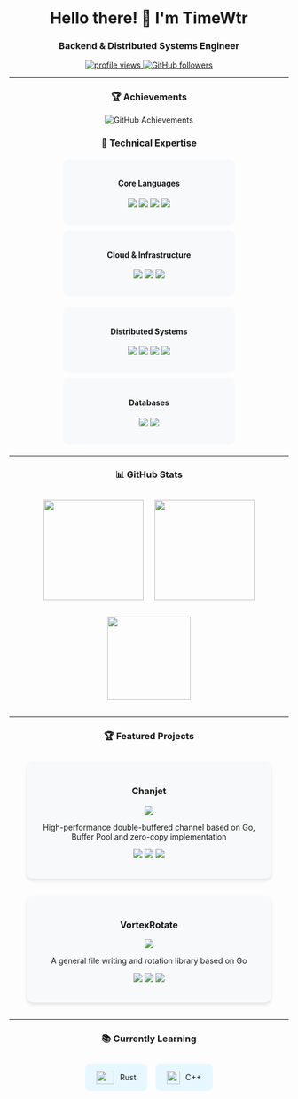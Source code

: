 <h1 align="center">Hello there! 👋 I'm TimeWtr</h1>
<h3 align="center">Backend & Distributed Systems Engineer</h3>

<p align="center">
  <a href="https://github.com/TimeWtr">
    <img src="https://komarev.com/ghpvc/?username=TimeWtr&label=Profile%20Views&color=blue&style=flat-square" alt="profile views" />
  </a>
  <a href="https://github.com/TimeWtr?tab=followers">
    <img src="https://img.shields.io/github/followers/TimeWtr?label=Followers&style=social" alt="GitHub followers" />
  </a>
</p>

---

<div align="center">

### 🏆 Achievements
<p align="center">
  <img src="https://github-profile-trophy.vercel.app/?username=TimeWtr&theme=flat&column=4&margin-w=15&margin-h=15" alt="GitHub Achievements">
</p>

### 🚀 Technical Expertise

<div style="display: flex; justify-content: center; flex-wrap: wrap; gap: 10px; margin: 20px 0;">
  <div style="background: #f8f9fa; border-radius: 10px; padding: 15px; width: 280px;">
    <h4>Core Languages</h4>
    <p>
      <img src="https://img.shields.io/badge/Go-00ADD8?logo=go&logoColor=white" />
      <img src="https://img.shields.io/badge/Python-3776AB?logo=python&logoColor=white" />
      <img src="https://img.shields.io/badge/Rust-000000?logo=rust&logoColor=white" />
      <img src="https://img.shields.io/badge/C%2B%2B-00599C?logo=c%2B%2B&logoColor=white" />
    </p>
  </div>

  <div style="background: #f8f9fa; border-radius: 10px; padding: 15px; width: 280px;">
    <h4>Cloud & Infrastructure</h4>
    <p>
      <img src="https://img.shields.io/badge/Docker-2496ED?logo=docker&logoColor=white" />
      <img src="https://img.shields.io/badge/Kubernetes-326CE5?logo=kubernetes&logoColor=white" />
      <img src="https://img.shields.io/badge/AWS-232F3E?logo=amazonaws&logoColor=white" />
    </p>
  </div>
</div>

<div style="display: flex; justify-content: center; flex-wrap: wrap; gap: 10px; margin: 20px 0;">
  <div style="background: #f8f9fa; border-radius: 10px; padding: 15px; width: 280px;">
    <h4>Distributed Systems</h4>
    <p>
      <img src="https://img.shields.io/badge/gRPC-4285F4?logo=google&logoColor=white" />
      <img src="https://img.shields.io/badge/Protocol%20Buffers-3178C6?logo=protobuf&logoColor=white" />
      <img src="https://img.shields.io/badge/Apache%20Kafka-231F20?logo=apachekafka&logoColor=white" />
      <img src="https://img.shields.io/badge/Redis-DC382D?logo=redis&logoColor=white" />
    </p>
  </div>

  <div style="background: #f8f9fa; border-radius: 10px; padding: 15px; width: 280px;">
    <h4>Databases</h4>
    <p>
      <img src="https://img.shields.io/badge/MongoDB-47A248?logo=mongodb&logoColor=white" />
      <img src="https://img.shields.io/badge/MySQL-4479A1?logo=mysql&logoColor=white" />
    </p>
  </div>
</div>

---

### 📊 GitHub Stats

<div style="display: flex; justify-content: center; flex-wrap: wrap; gap: 20px; margin: 30px 0;">
  <a href="https://github.com/TimeWtr">
    <img height="180em" src="https://github-readme-stats.vercel.app/api?username=TimeWtr&show_icons=true&theme=default&bg_color=ffffff&title_color=0366d6&text_color=24292e&icon_color=0366d6&border_color=e1e4e8&include_all_commits=true&count_private=true" />
  </a>
  <a href="https://github.com/TimeWtr">
    <img height="180em" src="https://github-readme-stats.vercel.app/api/top-langs/?username=TimeWtr&layout=compact&theme=default&bg_color=ffffff&title_color=0366d6&text_color=24292e&border_color=e1e4e8&langs_count=6&hide=html,css,scss,less" />
  </a>
</div>

<div style="display: flex; justify-content: center; margin: 30px 0;">
  <a href="https://github.com/TimeWtr">
    <img height="150em" src="https://github-readme-streak-stats.herokuapp.com/?user=TimeWtr&theme=default&background=ffffff&stroke=e1e4e8&ring=0366d6&fire=FF7800&currStreakNum=24292e&sideNums=24292e&sideLabels=24292e&dates=586069&border=e1e4e8" />
  </a>
</div>

---


### 🏆 Featured Projects

<div style="display: flex; justify-content: center; flex-wrap: wrap; gap: 30px; margin: 30px 0;">
  <div style="background: #f8f9fa; border-radius: 10px; padding: 20px; width: 400px; box-shadow: 0 4px 6px rgba(0,0,0,0.1);">
    <h3 align="center">Chanjet</h3>
    <div align="center">  
      <a href="https://github.com/TimeWtr/Chanjet">
        <img src="https://github-readme-stats.vercel.app/api/pin/?username=TimeWtr&repo=Chanjet&theme=default&bg_color=ffffff&title_color=0366d6&text_color=24292e&border_color=e1e4e8" />
      </a>
      <p>High-performance double-buffered channel based on Go, Buffer Pool and zero-copy implementation</p>
      <p>
        <img src="https://img.shields.io/badge/Go-00ADD8" />
        <img src="https://img.shields.io/badge/High--Performance-important" />
        <img src="https://img.shields.io/badge/Zero--Copy-blueviolet" />
      </p>
    </div>
  </div>

  <div style="background: #f8f9fa; border-radius: 10px; padding: 20px; width: 400px; box-shadow: 0 4px 6px rgba(0,0,0,0.1);">
    <h3 align="center">VortexRotate</h3>
    <div align="center">
      <a href="https://github.com/TimeWtr/vortexrotate">
        <img src="https://github-readme-stats.vercel.app/api/pin/?username=TimeWtr&repo=vortexrotate&theme=default&bg_color=ffffff&title_color=0366d6&text_color=24292e&border_color=e1e4e8" />
      </a>
      <p>A general file writing and rotation library based on Go</p>
      <p>
        <img src="https://img.shields.io/badge/Go-00ADD8" />
        <img src="https://img.shields.io/badge/File%20Management-success" />
        <img src="https://img.shields.io/badge/Library-9cf" />
      </p>
    </div>
  </div>
</div>

---

### 📚 Currently Learning

<div style="display: flex; justify-content: center; gap: 15px; margin: 30px 0;">
  <div style="background: #e6f7ff; border-radius: 8px; padding: 12px 20px; display: flex; align-items: center;">
    <img src="https://img.shields.io/badge/Rust-000000?logo=rust&logoColor=white" width="32" height="24" style="margin-right: 10px;"/>
    <span>Rust</span>
  </div>

  <div style="background: #e6f7ff; border-radius: 8px; padding: 12px 20px; display: flex; align-items: center;">
    <img src="https://cdn.jsdelivr.net/gh/devicons/devicon/icons/cplusplus/cplusplus-plain.svg" width="24" height="24" style="margin-right: 10px;"/>
    <span>C++</span>
  </div>
</div>
</div>
